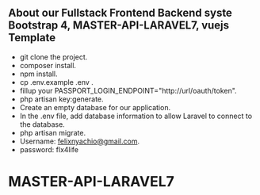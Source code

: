 ## About our Fullstack Frontend Backend syste Bootstrap 4, MASTER-API-LARAVEL7, vuejs Template
- git clone the project.
- composer install.
- npm install.
- cp .env.example .env .
- fillup your PASSPORT_LOGIN_ENDPOINT="http://url/oauth/token".
- php artisan key:generate.
- Create an empty database for our application.
- In the .env file, add database information to allow Laravel to connect to the database.
- php artisan migrate.
- Username: felixnyachio@gmail.com.
- password: flx4life

# MASTER-API-LARAVEL7
